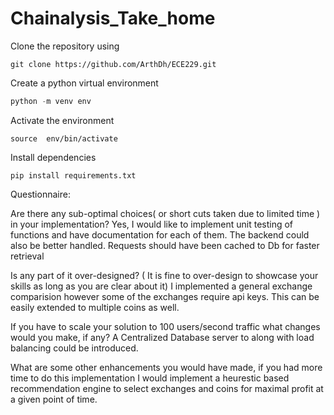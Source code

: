 # Chainalysis_Take_home

Clone the repository using
```
git clone https://github.com/ArthDh/ECE229.git
```

Create a python virtual environment
```python
python -m venv env
```
Activate the environment
```
source  env/bin/activate
```

Install dependencies
```
pip install requirements.txt
```

Questionnaire:

Are there any sub-optimal choices( or short cuts taken due to limited time ) in your implementation?
Yes, I would like to implement unit testing of functions and have documentation for each of them. The backend could also be better handled. Requests should have been cached to Db for faster retrieval  

Is any part of it over-designed? ( It is fine to over-design to showcase your skills as long as you are clear about it)
I implemented a general exchange comparision however some of the exchanges require api keys.
This can be easily extended to multiple coins as well.

If you have to scale your solution to 100 users/second traffic what changes would you make, if any?
A Centralized Database server to along with load balancing could be introduced. 

What are some other enhancements you would have made, if you had more time to do this implementation
I would implement a heurestic based recommendation engine to select exchanges and coins for maximal profit at a given point of time.